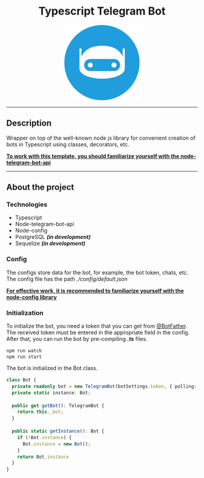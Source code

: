 <h1 style='text-align: center'>Typescript Telegram Bot</h1>

<div style='text-align: center'><img src='logo.png' style='max-width: 200px;'></div>

---

## Description

Wrapper on top of the well-known node js library for convenient creation of bots in Typescript using classes, decorators, etc.

[**To work with this template, you should familiarize yourself with the node-telegram-bot-api**](https://github.com/yagop/node-telegram-bot-api)

---
## About the project

### Technologies

* Typescript
* Node-telegram-bot-api
* Node-config
* PostgreSQL _**(in development)**_
* Sequelize _**(in development)**_

### Config

The configs store data for the bot, for example, the bot token, chats, etc. The config file has the path *./config/default.json*

[**For effective work, it is recommended to familiarize yourself with the node-config library**](https://github.com/node-config/node-config#readme)

### Initialization
To initialize the bot, you need a token that you can get from [@BotFather](https://t.me/BotFather).
The received token must be entered in the appropriate field in the config. After that, you can run the bot by pre-compiling _**.ts**_ files.
```
npm run watch
npm run start
```

The bot is initialized in the Bot class.
```ts
class Bot {
  private readonly bot = new TelegramBot(botSettings.token, { polling: true });
  private static instance: Bot;

  public get getBot(): TelegramBot {
    return this._bot;
  }

  public static getInstance(): Bot {
    if (!Bot.instance) {
      Bot.instance = new Bot();
    }
    return Bot.instance
  }
}
```
